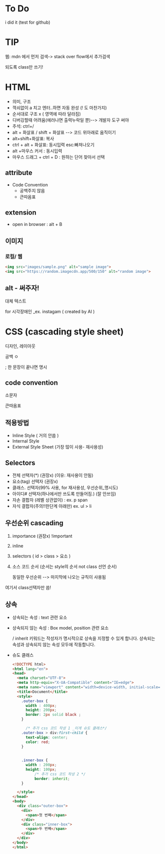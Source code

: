 # To Do

i did it (test for github)



# TIP

웹: mdn 에서 먼저 검색-> stack over flow에서 추가검색

되도록 class만 쓰기!

#  HTML

* 의미, 구조
* 꺽쇠없이 a 치고 엔터..하면 자동 완성 (! 도 마찬가지)
* 순서대로 구조 x ( 영역에 따라 달라짐)
* 디버깅할때 어려움(에러나면 출력누락일 뿐)--> 개발자 도구 써야
* 주석: ctrl+/
* alt + 화살표 / shift + 화살표 --> 코드 위아래로 움직이기
* alt+shift+화살표: 복사
* ctrl + alt + 화살표: 동시입력 esc:빠져나오기
* alt +마우스 커서 : 동시입력
* 마우스 드래그 + ctrl + D : 원하는 단어 찾아서 선택

## attribute

* Code Convention 
  - 공백주지 않음  <meta charset="UTF-8">
  - 큰따옴표



## extension

* open in browser : alt + B



## 이미지

### 로컬/ 웹

```html
<img src="images/sample.png" alt="sample image">
<img src="https://random.imagecdn.app/500/150" alt="random image">
```

## alt - 써주자!

대체 텍스트

for 시각장애인  _ex. instagam ( created by AI )





# CSS (cascading style sheet)

디자인, 레이아웃

 공백 ㅇ

; 한 문장이 끝나면 명시

## code convention

소문자

큰따옴표

## 적용방법

* Inline Style ( 거의 안씀 )
* Internal Style
* External Style Sheet (가장 많이 사용- 재사용성)

## Selectors

* 전체  선택자(*) (권장x) (이유: 재사용이 안됨)
* 요소(tag) 선택자 (권장x)
* 클래스. 선택자(99% 사용, for 재사용성, 우선순위_명시도)
* 아이디# 선택자(하나에서만 쓰도록 만들어짐.) (잘 안쓰임)
* 자손 결합자 (레벨 상관없이) :  ex. p span
* 자식 결합자(주의!!한단계 아래만)   ex. ul > li

## 우선순위 cascading

1. importance (권장x) !important

2. inline

3. selectors ( id > class > 요소 )

4. 소스 코드 순서 (순서는 style의 순서 not class 선언 순서) 

   동일한 우선순위 --> 마지막에 나오는 규칙이 사용됨

여기서 class선택자만 씀!

## 상속

* 상속되는 속성 : text 관련 요소

* 상속되지 않는 속성 : Box model, position 관련 요소

  / inherit 키워드는 작성자가 명시적으로 상속을 지정할 수 있게 합니다. 상속되는 속성과 상속되지 않는 속성 모두에 작동합니다.

* 슈도 클래스

  ```html
  <!DOCTYPE html>
  <html lang="en">
  <head>
    <meta charset="UTF-8">
    <meta http-equiv="X-UA-Compatible" content="IE=edge">
    <meta name="viewport" content="width=device-width, initial-scale=1.0">
    <title>Document</title>
    <style>
      .outer-box {
        width : 400px;
        height: 200px;
        border: 2px solid black ;
      }
  
  		/* 추가 css 코드 작성 1 _이게 슈도 클래스*/
      .outer-box > div:first-child {   
        text-align: center;
        color: red;
      }
  		
      
      .inner-box {
        width : 200px;
        height: 100px;
  			/* 추가 css 코드 작성 2 */
  			border: inherit;
      }
  
    </style>
  </head>
  <body>
    <div class="outer-box">
      <div>
        <span>첫 번째</span>
      </div>
      <div class="inner-box">
        <span>두 번째</span>
      </div>
    </div>
  </body>
  </html>
  ```

  
